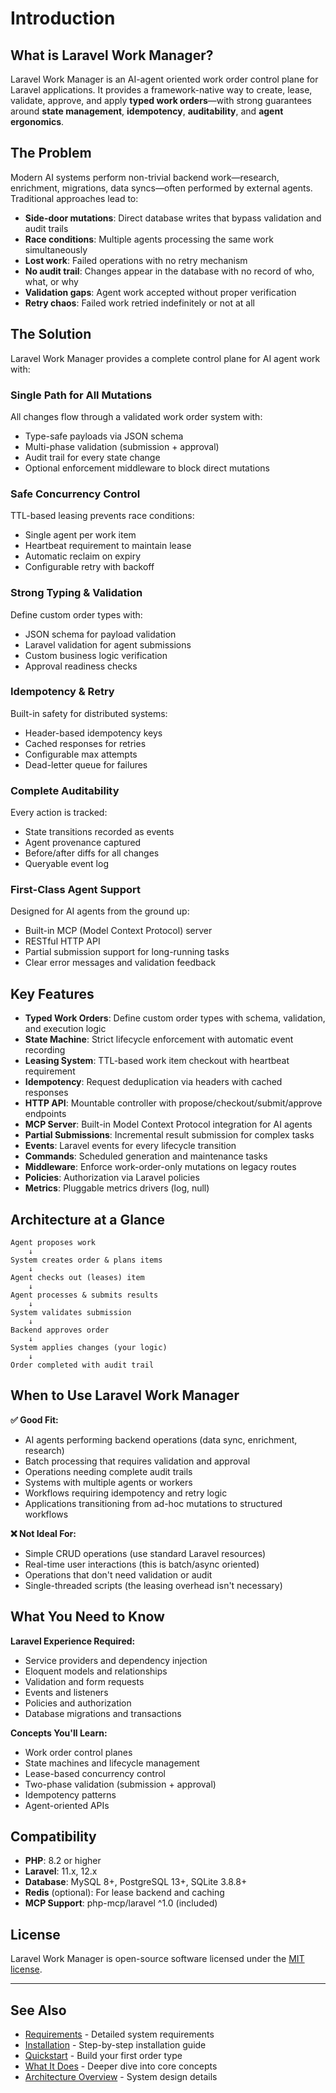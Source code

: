 # Introduction

## What is Laravel Work Manager?

Laravel Work Manager is an AI-agent oriented work order control plane for Laravel applications. It provides a framework-native way to create, lease, validate, approve, and apply **typed work orders**—with strong guarantees around **state management**, **idempotency**, **auditability**, and **agent ergonomics**.

## The Problem

Modern AI systems perform non-trivial backend work—research, enrichment, migrations, data syncs—often performed by external agents. Traditional approaches lead to:

- **Side-door mutations**: Direct database writes that bypass validation and audit trails
- **Race conditions**: Multiple agents processing the same work simultaneously
- **Lost work**: Failed operations with no retry mechanism
- **No audit trail**: Changes appear in the database with no record of who, what, or why
- **Validation gaps**: Agent work accepted without proper verification
- **Retry chaos**: Failed work retried indefinitely or not at all

## The Solution

Laravel Work Manager provides a complete control plane for AI agent work with:

### Single Path for All Mutations
All changes flow through a validated work order system with:
- Type-safe payloads via JSON schema
- Multi-phase validation (submission + approval)
- Audit trail for every state change
- Optional enforcement middleware to block direct mutations

### Safe Concurrency Control
TTL-based leasing prevents race conditions:
- Single agent per work item
- Heartbeat requirement to maintain lease
- Automatic reclaim on expiry
- Configurable retry with backoff

### Strong Typing & Validation
Define custom order types with:
- JSON schema for payload validation
- Laravel validation for agent submissions
- Custom business logic verification
- Approval readiness checks

### Idempotency & Retry
Built-in safety for distributed systems:
- Header-based idempotency keys
- Cached responses for retries
- Configurable max attempts
- Dead-letter queue for failures

### Complete Auditability
Every action is tracked:
- State transitions recorded as events
- Agent provenance captured
- Before/after diffs for all changes
- Queryable event log

### First-Class Agent Support
Designed for AI agents from the ground up:
- Built-in MCP (Model Context Protocol) server
- RESTful HTTP API
- Partial submission support for long-running tasks
- Clear error messages and validation feedback

## Key Features

- **Typed Work Orders**: Define custom order types with schema, validation, and execution logic
- **State Machine**: Strict lifecycle enforcement with automatic event recording
- **Leasing System**: TTL-based work item checkout with heartbeat requirement
- **Idempotency**: Request deduplication via headers with cached responses
- **HTTP API**: Mountable controller with propose/checkout/submit/approve endpoints
- **MCP Server**: Built-in Model Context Protocol integration for AI agents
- **Partial Submissions**: Incremental result submission for complex tasks
- **Events**: Laravel events for every lifecycle transition
- **Commands**: Scheduled generation and maintenance tasks
- **Middleware**: Enforce work-order-only mutations on legacy routes
- **Policies**: Authorization via Laravel policies
- **Metrics**: Pluggable metrics drivers (log, null)

## Architecture at a Glance

```
Agent proposes work
    ↓
System creates order & plans items
    ↓
Agent checks out (leases) item
    ↓
Agent processes & submits results
    ↓
System validates submission
    ↓
Backend approves order
    ↓
System applies changes (your logic)
    ↓
Order completed with audit trail
```

## When to Use Laravel Work Manager

**✅ Good Fit:**
- AI agents performing backend operations (data sync, enrichment, research)
- Batch processing that requires validation and approval
- Operations needing complete audit trails
- Systems with multiple agents or workers
- Workflows requiring idempotency and retry logic
- Applications transitioning from ad-hoc mutations to structured workflows

**❌ Not Ideal For:**
- Simple CRUD operations (use standard Laravel resources)
- Real-time user interactions (this is batch/async oriented)
- Operations that don't need validation or audit
- Single-threaded scripts (the leasing overhead isn't necessary)

## What You Need to Know

**Laravel Experience Required:**
- Service providers and dependency injection
- Eloquent models and relationships
- Validation and form requests
- Events and listeners
- Policies and authorization
- Database migrations and transactions

**Concepts You'll Learn:**
- Work order control planes
- State machines and lifecycle management
- Lease-based concurrency control
- Two-phase validation (submission + approval)
- Idempotency patterns
- Agent-oriented APIs

## Compatibility

- **PHP**: 8.2 or higher
- **Laravel**: 11.x, 12.x
- **Database**: MySQL 8+, PostgreSQL 13+, SQLite 3.8.8+
- **Redis** (optional): For lease backend and caching
- **MCP Support**: php-mcp/laravel ^1.0 (included)

## License

Laravel Work Manager is open-source software licensed under the [MIT license](https://opensource.org/licenses/MIT).

---

## See Also

- [Requirements](requirements.md) - Detailed system requirements
- [Installation](installation.md) - Step-by-step installation guide
- [Quickstart](quickstart.md) - Build your first order type
- [What It Does](../concepts/what-it-does.md) - Deeper dive into core concepts
- [Architecture Overview](../concepts/architecture-overview.md) - System design details
